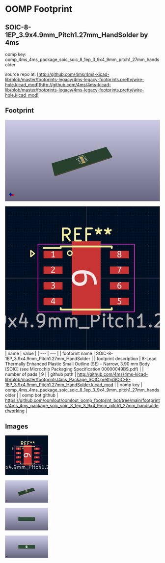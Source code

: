 # OOMP Footprint  
## SOIC-8-1EP_3.9x4.9mm_Pitch1.27mm_HandSolder  by 4ms  
  
oomp key: oomp_4ms_4ms_package_soic_soic_8_1ep_3_9x4_9mm_pitch1_27mm_handsolder  
  
source repo at: [http://github.com/4ms/4ms-kicad-lib/blob/master/footprints-legacy/4ms-legacy-footprints.pretty/wire-hole.kicad_mod](http://github.com/4ms/4ms-kicad-lib/blob/master/footprints-legacy/4ms-legacy-footprints.pretty/wire-hole.kicad_mod)  
## Footprint  
  
[![working_kicad_pcb_3d.png](working_kicad_pcb_3d_600.png)](working_kicad_pcb_3d.png)  
  
[![working.png](working_600.png)](working.png)  
| name | value | 
| --- | --- | 
| footprint name | SOIC-8-1EP_3.9x4.9mm_Pitch1.27mm_HandSolder | 
| footprint description | 8-Lead Thermally Enhanced Plastic Small Outline (SE) - Narrow, 3.90 mm Body [SOIC] (see Microchip Packaging Specification 00000049BS.pdf) | 
| number of pads | 9 | 
| github path | http://github.com/4ms/4ms-kicad-lib/blob/master/footprints/4ms_Package_SOIC.pretty/SOIC-8-1EP_3.9x4.9mm_Pitch1.27mm_HandSolder.kicad_mod | 
| oomp key | oomp_4ms_4ms_package_soic_soic_8_1ep_3_9x4_9mm_pitch1_27mm_handsolder | 
| oomp bot github | https://github.com/oomlout/oomlout_oomp_footprint_bot/tree/main/footprints/4ms_4ms_package_soic_soic_8_1ep_3_9x4_9mm_pitch1_27mm_handsolder/working | 
## Images  
  
[![working.png](working_140.png)](working.png)  
  
[![working_kicad_pcb_3d.png](working_kicad_pcb_3d_140.png)](working_kicad_pcb_3d.png)  
  
[![working_kicad_pcb_3d_back.png](working_kicad_pcb_3d_back_140.png)](working_kicad_pcb_3d_back.png)  
  
[![working_kicad_pcb_3d_front.png](working_kicad_pcb_3d_front_140.png)](working_kicad_pcb_3d_front.png)  
